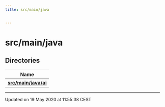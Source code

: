 ```yaml
---
title: src/main/java


---
```


# src/main/java





## Directories

| Name           |
| -------------- |
| **[src/main/java/ai](Files/dir_b846cb6c566a59a28949287119faa2d4.md#dir-src/main/java/ai)**  |


















-------------------------------

Updated on 19 May 2020 at 11:55:38 CEST
